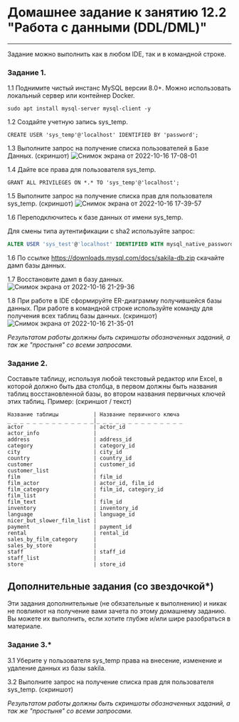 # Домашнее задание к занятию 12.2 "Работа с данными (DDL/DML)"

---

Задание можно выполнить как в любом IDE, так и в командной строке.

### Задание 1.
1.1 Поднимите чистый инстанс MySQL версии 8.0+. Можно использовать локальный сервер или контейнер Docker.
```
sudo apt install mysql-server mysql-client -y
```

1.2 Создайте учетную запись sys_temp.
```
CREATE USER 'sys_temp'@'localhost' IDENTIFIED BY 'password';
```

1.3 Выполните запрос на получение списка пользователей в Базе Данных. (скриншот)
![Снимок экрана от 2022-10-16 17-08-01](https://user-images.githubusercontent.com/108893621/196039994-2135f297-16ca-465c-b419-1c8c263ab425.png)

1.4 Дайте все права для пользователя sys_temp. 
```
GRANT ALL PRIVILEGES ON *.* TO 'sys_temp'@'localhost';
```

1.5 Выполните запрос на получение списка прав для пользователя sys_temp. (скриншот)
![Снимок экрана от 2022-10-16 17-39-57](https://user-images.githubusercontent.com/108893621/196041864-2e3cd1a9-a660-433f-bf57-d290fc815aa6.png)


1.6 Переподключитесь к базе данных от имени sys_temp.

Для смены типа аутентификации с sha2 используйте запрос: 
```sql
ALTER USER 'sys_test'@'localhost' IDENTIFIED WITH mysql_native_password BY 'password';
```
1.6 По ссылке https://downloads.mysql.com/docs/sakila-db.zip скачайте дамп базы данных.

1.7 Восстановите дамп в базу данных.
![Снимок экрана от 2022-10-16 21-29-36](https://user-images.githubusercontent.com/108893621/196052115-5da4ae1c-51e1-4cf9-a5b6-31cefb9a1362.png)

1.8 При работе в IDE сформируйте ER-диаграмму получившейся базы данных. При работе в командной строке используйте команду для получения всех таблиц базы данных. (скриншот)
![Снимок экрана от 2022-10-16 21-35-01](https://user-images.githubusercontent.com/108893621/196052131-d0bef999-c5ea-4187-b3e0-916e364ea63f.png)

*Результатом работы должны быть скриншоты обозначенных заданий, а так же "простыня" со всеми запросами.*


### Задание 2.
Составьте таблицу, используя любой текстовый редактор или Excel, в которой должно быть два столбца, в первом должны быть названия таблиц восстановленной базы, во втором названия первичных ключей этих таблиц. Пример: (скриншот / текст)
```
Название таблицы           | Название первичного ключа
_ _ _ _ _ _ _ _ _ _ _ _ _ _|_ _ _ _ _ _ _ _ _ _ _ _ _ _
actor                      | actor_id 
actor_info                 |
address                    | address_id 
category                   | category_id
city                       | city_id 
country                    | country_id 
customer                   | customer_id
customer_list              | 
film                       | film_id 
film_actor                 | actor_id, film_id  
film_category              | film_id, category_id
film_list                  | 
film_text                  | film_id 
inventory                  | inventory_id
language                   | language_id
nicer_but_slower_film_list |
payment                    | payment_id
rental                     | rental_id 
sales_by_film_category     |
sales_by_store             |
staff                      | staff_id
staff_list                 |
store                      | store_id
```


## Дополнительные задания (со звездочкой*)
Эти задания дополнительные (не обязательные к выполнению) и никак не повлияют на получение вами зачета по этому домашнему заданию. Вы можете их выполнить, если хотите глубже и/или шире разобраться в материале.

### Задание 3.*
3.1 Уберите у пользователя sys_temp права на внесение, изменение и удаление данных из базы sakila.

3.2 Выполните запрос на получение списка прав для пользователя sys_temp. (скриншот)

*Результатом работы должны быть скриншоты обозначенных заданий, а так же "простыня" со всеми запросами.*

